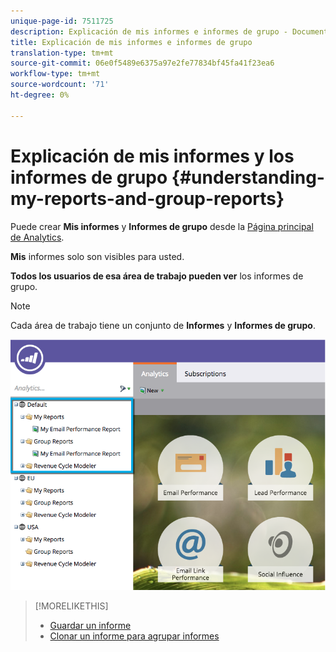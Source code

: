 ```yaml
---
unique-page-id: 7511725
description: Explicación de mis informes e informes de grupo - Documentos de marketing - Documentación del producto
title: Explicación de mis informes e informes de grupo
translation-type: tm+mt
source-git-commit: 06e0f5489e6375a97e2fe77834bf45fa41f23ea6
workflow-type: tm+mt
source-wordcount: '71'
ht-degree: 0%

---
```



# Explicación de mis informes y los informes de grupo {#understanding-my-reports-and-group-reports}

Puede crear **Mis informes** y **Informes de grupo** desde la [Página principal de Analytics](/help/marketo/product-docs/reporting/basic-reporting/creating-reports/navigating-the-analytics-home-page.md).

**Mis** informes solo son visibles para usted.

**Todos los usuarios de esa área de trabajo pueden ver** los informes de grupo.

>[!NOTE]
>
>Cada área de trabajo tiene un conjunto de **Informes** y **Informes de grupo**.

![](assets/image2015-4-21-14-3a41-3a22.png)

>[!MORELIKETHIS]
>
>* [Guardar un informe](/help/marketo/product-docs/reporting/basic-reporting/creating-reports/save-a-report.md)
>* [Clonar un informe para agrupar informes](/help/marketo/product-docs/reporting/basic-reporting/report-activity/clone-a-report-to-group-reports.md)

